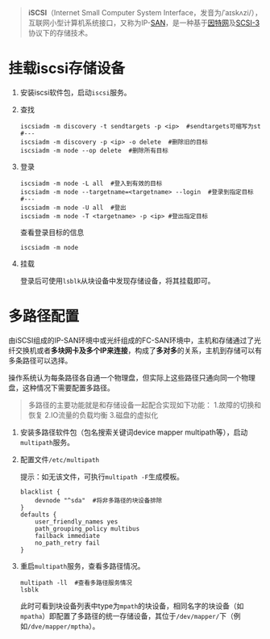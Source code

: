 > **iSCSI**（Internet Small Computer System Interface，发音为/ˈаɪskʌzi/），互联网小型计算机系统接口，又称为IP-[SAN](https://zh.wikipedia.org/wiki/SAN)，是一种基于[因特网](https://zh.wikipedia.org/wiki/%E5%9B%A0%E7%89%B9%E7%BD%91)及[SCSI-3](https://zh.wikipedia.org/wiki/SCSI-3)协议下的存储技术。

# 挂载iscsi存储设备

1. 安装iscsi软件包，启动`iscsi`服务。

2. 查找

   ```shell
   iscsiadm -m discovery -t sendtargets -p <ip>  #sendtargets可缩写为st
   #---
   iscsiadm -m discovery -p <ip> -o delete  #删除旧的目标
   iscsiadm -m node --op delete  #删除所有目标
   ```

3. 登录

   ```shell
   iscsiadm -m node -L all  #登入到有效的目标
   iscsiadm -m node --targetname=<targetname> --login  #登录到指定目标
   #---
   iscsiadm -m node -U all  #登出
   iscsiadm -m node -T <targetname> -p <ip> #登出指定目标
   ```

   查看登录目标的信息

   ```shell
   iscsiadm -m node
   ```

4. 挂载

   登录后可使用`lsblk`从块设备中发现存储设备，将其挂载即可。

# 多路径配置

由iSCSI组成的IP-SAN环境中或光纤组成的FC-SAN环境中，主机和存储通过了光纤交换机或者**多块网卡及多个IP来连接**，构成了**多对多**的关系，主机到存储可以有多条路径可以选择。

操作系统认为每条路径各自通一个物理盘，但实际上这些路径只通向同一个物理盘，这种情况下需要配置多路径。

> 多路径的主要功能就是和存储设备一起配合实现如下功能：
> 1.故障的切换和恢复
> 2.IO流量的负载均衡
> 3.磁盘的虚拟化    



1. 安装多路径软件包（包名搜索关键词device mapper multipath等），启动`multipath`服务。

2. 配置文件`/etc/multipath`

   提示：如无该文件，可执行`multipath -F`生成模板。

   ```shell
   blacklist {
       devnode "^sda"  #将非多路径的块设备排除
   }
   defaults {
       user_friendly_names yes
       path_grouping_policy multibus
       failback immediate
       no_path_retry fail
   }
   ```

3. 重启`multipath`服务，查看多路径情况。

   ```shell
   multipath -ll  #查看多路径服务情况
   lsblk
   ```

   此时可看到块设备列表中type为`mpath`的块设备，相同名字的块设备（如`mpatha`）即配置了多路径的统一存储设备，其位于`/dev/mapper/`下（例如`/dve/mapper/mptha`）。